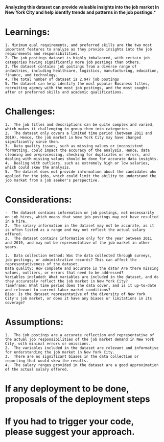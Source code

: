 **Analyzing this dataset can provide valuable insights into the job market in New York City and help identify trends and patterns in the job postings.***

# Learnings:

    1. Minimum qual requirements, and preferred skills are the two most important features to analyze as they provide insights into the job requirements and responsibilities.
    2. The job postings dataset is highly imbalanced, with certain job categories having significantly more job postings than others.
    3. The dataset contains job postings from a diverse range of industries, including healthcare, logistics, manufacturing, education, finance, and technology.
    4. The total number of dataset is 2,947 job postings 
    5. The dataset can help identify the most popular Business titles, recruiting agency with the most job postings, and the most sought-after or preferred skills and academic qualifications.

# Challenges:

    1.  The job titles and descriptions can be quite complex and varied, which makes it challenging to group them into categories.
    2.  The dataset only covers a limited time period (between 2011 and 2019). Hence, the job market in New York City may have changed  significantly since then.
    3.  Data quality issues, such as missing values or inconsistent formatting, could impact the accuracy of the analysis. Hence, data cleaning and preprocessing, checking for duplicates or errors, and dealing with missing values should be done for accurate data insights.
    4.  Dealing with outliers, such as extremely high or low salaries, which could skew the analysis.
    5.  The dataset does not provide information about the candidates who applied for the jobs, which could limit the ability to understand the job market from a job seeker's perspective.

# Considerations:

    -  The dataset contains information on job postings, not necessarily on job hires, which means that some job postings may not have resulted in a hire.
    2.  The salary information in the dataset may not be accurate, as it is often listed as a range and may not reflect the actual salary offered.
    3.  The dataset contains information only for the year between 2011 and 2019, and may not be representative of the job market in other years.

    1.  Data collection method: Was the data collected through surveys, job postings, or administrative records? This can affect the representativeness of the dataset.
    Data quality: How complete and accurate is the data? Are there missing values, outliers, or errors that need to be addressed?
    Variables included: What variables are included in the dataset, and do they accurately reflect the job market in New York City?
    Timeframe: What time period does the data cover, and is it up-to-date and relevant to current labor market conditions?
    Bias: Is the dataset representative of the diversity of New York City's job market, or does it have any biases or limitations in its coverage?

# Assumptions:

    1.  The job postings are a accurate reflection and representative of the actual job responsibilities of the job market demand in New York City, with minimal errors or omissions.
    2.  The variables included in the dataset are relevant and informative for understanding the job market in New York City.
    3.  There are no significant biases in the data collection or reporting that would skew the results.
    4.  The salary ranges provided in the dataset are a good approximation of the actual salary offered.



# If any deployment to be done, proposals of the deployment steps


# If you had to trigger your code, please suggest your approach.